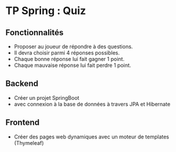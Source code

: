 # TP Spring : Quiz

## Fonctionnalités
 - Proposer au joueur de répondre à des questions.
 - Il devra choisir parmi 4 réponses possibles.
 - Chaque bonne réponse lui fait gagner 1 point.
 - Chaque mauvaise réponse lui fait perdre 1 point.

## Backend
 - Créer un projet SpringBoot
 - avec connexion à la base de données à travers JPA et Hibernate
## Frontend
 - Créer des pages web dynamiques avec un moteur de templates (Thymeleaf)